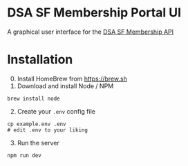 # DSA SF Membership Portal UI

A graphical user interface for the [DSA SF Membership API](https://github.com/DSASanFrancisco/membership_api)

# Installation

0. Install HomeBrew from https://brew.sh
1. Download and install Node / NPM
```
brew install node
```
2. Create your `.env` config file
```
cp example.env .env
# edit .env to your liking
```
3. Run the server
```
npm run dev
```
